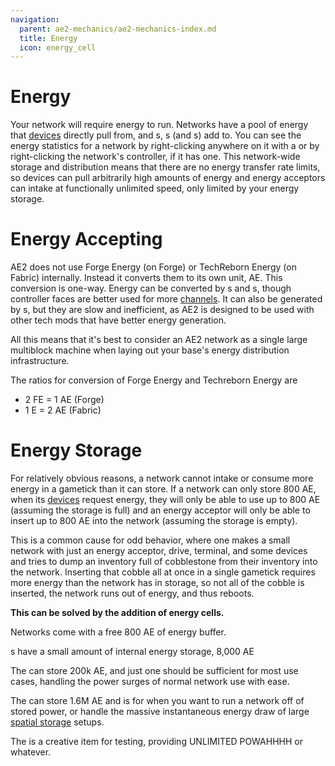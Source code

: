 ```yaml
---
navigation:
  parent: ae2-mechanics/ae2-mechanics-index.md
  title: Energy
  icon: energy_cell
---
```

# Energy

Your network will require energy to run. Networks have a pool of energy that [devices](../ae2-mechanics/devices.md) directly pull from, and
<ItemLink id="vibration_chamber"/>s, <ItemLink id="energy_acceptor"/>s (and <ItemLink id="controller"/>s) add to. You can
see the energy statistics for a network by right-clicking anywhere on it with a <ItemLink id="network_tool"/> or by 
right-clicking the network's controller, if it has one. This network-wide storage and distribution  means that
there are no energy transfer rate limits, so devices can pull arbitrarily high amounts of energy and
energy acceptors can intake at functionally unlimited speed, only limited by your energy storage.

# Energy Accepting

AE2 does not use Forge Energy (on Forge) or TechReborn Energy (on Fabric) internally. Instead it converts them to
its own unit, AE. This conversion is one-way. Energy can be converted by <ItemLink id="energy_acceptor"/>s and
<ItemLink id="controller"/>s, though controller faces are better used for more [channels](../ae2-mechanics/channels.md).
It can also be generated by <ItemLink id="vibration_chamber"/>s, but they are slow and inefficient, as AE2 is designed
to be used with other tech mods that have better energy generation.

All this means that it's best to consider an AE2 network as a single large multiblock machine when laying out your base's
energy distribution infrastructure.

The ratios for conversion of Forge Energy and Techreborn Energy are

- 2 FE = 1 AE (Forge)
- 1 E  = 2 AE (Fabric)

# Energy Storage

For relatively obvious reasons, a network cannot intake or consume more energy in a gametick than it can store. If a network
can only store 800 AE, when its [devices](../ae2-mechanics/devices.md) request energy, they will only be able to use up to 800 AE (assuming the storage is full)
and an energy acceptor will only be able to insert up to 800 AE into the network (assuming the storage is empty). 

This is a common cause for odd behavior, where one makes a small network with just an energy acceptor, drive, terminal, and
some devices and tries to dump an inventory full of cobblestone from their inventory into the network. Inserting that cobble all at once in a
single gametick requires more energy than the network has in storage, so not all of the cobble is inserted, the network
runs out of energy, and thus reboots.

**This can be solved by the addition of energy cells.**

Networks come with a free 800 AE of energy buffer.

<ItemLink id="controller"/>s have a small amount of internal energy storage, 8,000 AE

The <ItemLink id="energy_cell"/> can store 200k AE, and just one should be sufficient for most use cases, handling the power surges
of normal network use with ease.

The <ItemLink id="dense_energy_cell"/> can store 1.6M AE and is for when you want to run a network off of stored power, or
handle the massive instantaneous energy draw of large [spatial storage](spatial-io.md) setups.

The <ItemLink id="creative_energy_cell"/> is a creative item for testing, providing UNLIMITED POWAHHHH or whatever.